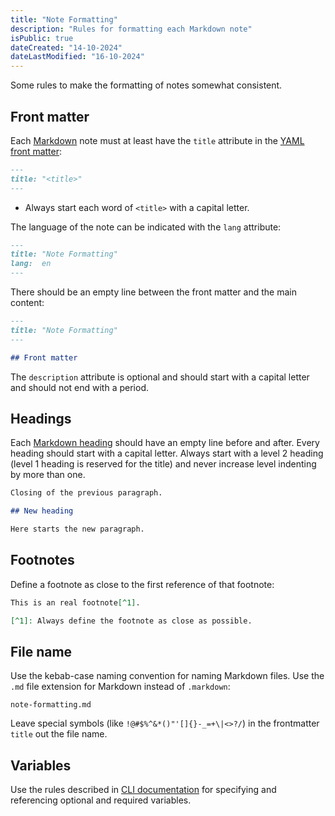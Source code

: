 ```yaml
---
title: "Note Formatting"
description: "Rules for formatting each Markdown note"
isPublic: true
dateCreated: "14-10-2024"
dateLastModified: "16-10-2024"
---
```


Some rules to make the formatting of notes somewhat consistent.

## Front matter

Each [Markdown](markdown) note must at least have the `title` attribute in the
[YAML front matter](yaml-front-matter):

```md
---
title: "<title>"
---
```

* Always start each word of `<title>` with a capital letter.

The language of the note can be indicated with the `lang` attribute:

```md
---
title: "Note Formatting"
lang:  en
---
```

There should be an empty line between the front matter and the main content:

```md
---
title: "Note Formatting"
---

## Front matter
```

The `description` attribute is optional and should start with a capital letter
and should not end with a period.

## Headings

Each [Markdown heading](markdown#headings) should have an empty line before and
after. Every heading should start with a capital letter. Always start with a
level 2 heading (level 1 heading is reserved for the title) and never increase
level indenting by more than one.

```md
Closing of the previous paragraph.

## New heading

Here starts the new paragraph.
```

## Footnotes

Define a footnote as close to the first reference of that footnote:

```md
This is an real footnote[^1].

[^1]: Always define the footnote as close as possible.
```

## File name

Use the kebab-case naming convention for naming Markdown files. Use the `.md`
file extension for Markdown instead of `.markdown`:

```
note-formatting.md
```

Leave special symbols (like `!@#$%^&*()"'[]{}-_=+\|<>?/`) in the frontmatter
`title` out the file name.

## Variables

Use the rules described in [CLI documentation](cli-documentation) for specifying
and referencing optional and required variables.
